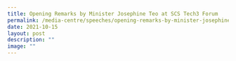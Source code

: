 ```yaml
---
title: Opening Remarks by Minister Josephine Teo at SCS Tech3 Forum
permalink: /media-centre/speeches/opening-remarks-by-minister-josephine-teo-at-scs-tech3-forum/
date: 2021-10-15
layout: post
description: ""
image: ""
---
```

